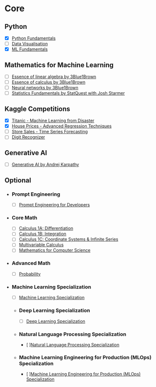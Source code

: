 # Core

## Python

- [X] [Python Fundamentals](https://www.kaggle.com/learn/python)
- [ ] [Data Visualisation](https://www.kaggle.com/learn/data-visualization)
- [X] [ML Fundamentals](https://www.kaggle.com/learn/intro-to-machine-learning)

## Mathematics for Machine Learning

- [ ] [Essence of linear algebra by 3Blue1Brown](https://www.youtube.com/playlist?list=PLZHQObOWTQDPD3MizzM2xVFitgF8hE_ab)
- [ ] [Essence of calculus by 3Blue1Brown](https://www.youtube.com/playlist?list=PLZHQObOWTQDMsr9K-rj53DwVRMYO3t5Yr)
- [ ] [Neural networks by 3Blue1Brown](https://www.youtube.com/playlist?list=PLZHQObOWTQDNU6R1_67000Dx_ZCJB-3pi)
- [ ] [Statistics Fundamentals by StatQuest with Josh Starmer](https://www.youtube.com/playlist?list=PLblh5JKOoLUK0FLuzwntyYI10UQFUhsY9)

## Kaggle Competitions

- [X] [Titanic - Machine Learning from Disaster](https://www.kaggle.com/competitions/titanic)
- [X] [House Prices - Advanced Regression Techniques](https://www.kaggle.com/competitions/house-prices-advanced-regression-techniques)
- [ ] [Store Sales - Time Series Forecasting](https://www.kaggle.com/competitions/store-sales-time-series-forecasting)
- [ ] [Digit Recognizer](https://www.kaggle.com/competitions/digit-recognizer)

## Generative AI

- [ ] [Generative AI by Andrej Karpathy](https://www.youtube.com/playlist?list=PLAqhIrjkxbuWI23v9cThsA9GvCAUhRvKZ)

## Optional
  - ### Prompt Engineering
    
    - [ ] [Prompt Engineering for Developers](https://www.deeplearning.ai/short-courses/chatgpt-prompt-engineering-for-developers/)

  - ### Core Math

    - [ ] [Calculus 1A: Differentiation](https://mitxonline.mit.edu/courses/course-v1:MITxT+18.01.1x/)
    - [ ] [Calculus 1B: Integration](https://openlearninglibrary.mit.edu/courses/course-v1:MITx+18.01.2x+3T2019/about)
    - [ ] [Calculus 1C: Coordinate Systems & Infinite Series](https://openlearninglibrary.mit.edu/courses/course-v1:MITx+18.01.3x+1T2020/about)
    - [ ] [Multivariable Calculus](https://ocw.mit.edu/courses/18-02sc-multivariable-calculus-fall-2010/download/)
    - [ ] [Mathematics for Computer Science](https://openlearninglibrary.mit.edu/courses/course-v1:OCW+6.042J+2T2019/about)
   
  - ### Advanced Math
    - [ ] [Probability](https://projects.iq.harvard.edu/stat110/youtube)
  
  - ### Machine Learning Specialization
      - [ ] [Machine Learning Specialization](https://www.coursera.org/specializations/machine-learning-introduction)
   
    - ### Deep Learning Specialization
      - [ ] [Deep Learning Specialization](https://www.deeplearning.ai/courses/deep-learning-specialization/)
     
    - ### Natural Language Processing Specialization
        - [ ][Natural Language Processing Specialization](https://www.deeplearning.ai/courses/natural-language-processing-specialization/)
     
    - ### Machine Learning Engineering for Production (MLOps) Specialization
        - [ ][Machine Learning Engineering for Production (MLOps) Specialization](https://www.deeplearning.ai/courses/machine-learning-engineering-for-production-mlops/)
